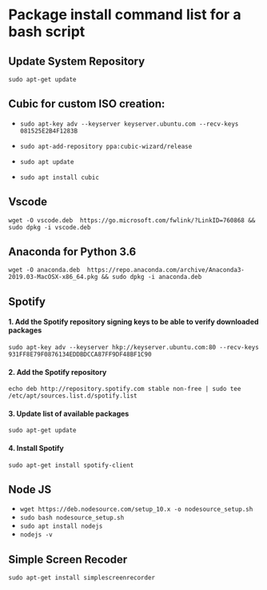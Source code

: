 # Package install command list for a bash script

## Update System Repository
`sudo apt-get update`


## Cubic for custom ISO creation: 


* `sudo apt-key adv --keyserver keyserver.ubuntu.com --recv-keys 081525E2B4F1283B`

* `sudo apt-add-repository ppa:cubic-wizard/release`

* `sudo apt update`

* `sudo apt install cubic`

## Vscode

  `wget -O vscode.deb  https://go.microsoft.com/fwlink/?LinkID=760868 && sudo dpkg -i vscode.deb`


## Anaconda for Python 3.6

  `wget -O anaconda.deb  https://repo.anaconda.com/archive/Anaconda3-2019.03-MacOSX-x86_64.pkg && sudo dpkg -i anaconda.deb`

## Spotify 

#### 1. Add the Spotify repository signing keys to be able to verify downloaded packages
`sudo apt-key adv --keyserver hkp://keyserver.ubuntu.com:80 --recv-keys 931FF8E79F0876134EDDBDCCA87FF9DF48BF1C90`

#### 2. Add the Spotify repository
`echo deb http://repository.spotify.com stable non-free | sudo tee /etc/apt/sources.list.d/spotify.list`

#### 3. Update list of available packages
`sudo apt-get update`

#### 4. Install Spotify
`sudo apt-get install spotify-client`

## Node JS

* `wget https://deb.nodesource.com/setup_10.x -o nodesource_setup.sh`
* `sudo bash nodesource_setup.sh`
* `sudo apt install nodejs`
* `nodejs -v`

## Simple Screen Recoder
`sudo apt-get install simplescreenrecorder`


